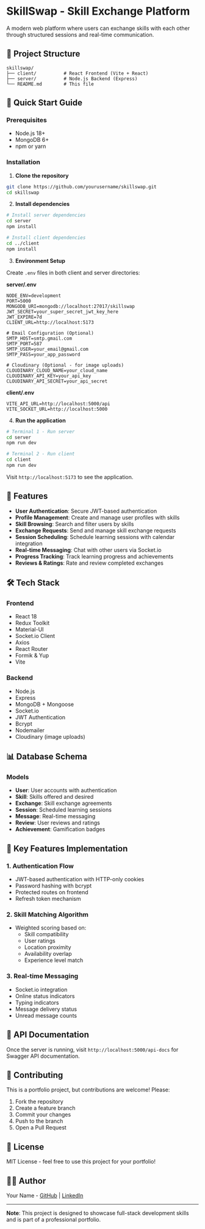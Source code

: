 # SkillSwap - Skill Exchange Platform

A modern web platform where users can exchange skills with each other through structured sessions and real-time communication.

## 📁 Project Structure

```
skillswap/
├── client/          # React Frontend (Vite + React)
├── server/          # Node.js Backend (Express)
└── README.md        # This file
```

## 🚀 Quick Start Guide

### Prerequisites
- Node.js 18+
- MongoDB 6+
- npm or yarn

### Installation

1. **Clone the repository**
```bash
git clone https://github.com/yourusername/skillswap.git
cd skillswap
```

2. **Install dependencies**
```bash
# Install server dependencies
cd server
npm install

# Install client dependencies
cd ../client
npm install
```

3. **Environment Setup**

Create `.env` files in both client and server directories:

**server/.env**
```env
NODE_ENV=development
PORT=5000
MONGODB_URI=mongodb://localhost:27017/skillswap
JWT_SECRET=your_super_secret_jwt_key_here
JWT_EXPIRE=7d
CLIENT_URL=http://localhost:5173

# Email Configuration (Optional)
SMTP_HOST=smtp.gmail.com
SMTP_PORT=587
SMTP_USER=your_email@gmail.com
SMTP_PASS=your_app_password

# Cloudinary (Optional - for image uploads)
CLOUDINARY_CLOUD_NAME=your_cloud_name
CLOUDINARY_API_KEY=your_api_key
CLOUDINARY_API_SECRET=your_api_secret
```

**client/.env**
```env
VITE_API_URL=http://localhost:5000/api
VITE_SOCKET_URL=http://localhost:5000
```

4. **Run the application**

```bash
# Terminal 1 - Run server
cd server
npm run dev

# Terminal 2 - Run client
cd client
npm run dev
```

Visit `http://localhost:5173` to see the application.

## 🎯 Features

- **User Authentication**: Secure JWT-based authentication
- **Profile Management**: Create and manage user profiles with skills
- **Skill Browsing**: Search and filter users by skills
- **Exchange Requests**: Send and manage skill exchange requests
- **Session Scheduling**: Schedule learning sessions with calendar integration
- **Real-time Messaging**: Chat with other users via Socket.io
- **Progress Tracking**: Track learning progress and achievements
- **Reviews & Ratings**: Rate and review completed exchanges

## 🛠 Tech Stack

### Frontend
- React 18
- Redux Toolkit
- Material-UI
- Socket.io Client
- Axios
- React Router
- Formik & Yup
- Vite

### Backend
- Node.js
- Express
- MongoDB + Mongoose
- Socket.io
- JWT Authentication
- Bcrypt
- Nodemailer
- Cloudinary (image uploads)

## 📊 Database Schema

### Models
- **User**: User accounts with authentication
- **Skill**: Skills offered and desired
- **Exchange**: Skill exchange agreements
- **Session**: Scheduled learning sessions
- **Message**: Real-time messaging
- **Review**: User reviews and ratings
- **Achievement**: Gamification badges

## 🔑 Key Features Implementation

### 1. Authentication Flow
- JWT-based authentication with HTTP-only cookies
- Password hashing with bcrypt
- Protected routes on frontend
- Refresh token mechanism

### 2. Skill Matching Algorithm
- Weighted scoring based on:
  - Skill compatibility
  - User ratings
  - Location proximity
  - Availability overlap
  - Experience level match

### 3. Real-time Messaging
- Socket.io integration
- Online status indicators
- Typing indicators
- Message delivery status
- Unread message counts

## 📝 API Documentation

Once the server is running, visit `http://localhost:5000/api-docs` for Swagger API documentation.

## 🤝 Contributing

This is a portfolio project, but contributions are welcome! Please:
1. Fork the repository
2. Create a feature branch
3. Commit your changes
4. Push to the branch
5. Open a Pull Request

## 📄 License

MIT License - feel free to use this project for your portfolio!

## 👨‍💻 Author

Your Name - [GitHub](https://github.com/yourusername) | [LinkedIn](https://linkedin.com/in/yourprofile)

---

**Note**: This project is designed to showcase full-stack development skills and is part of a professional portfolio.
